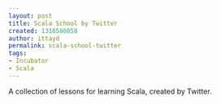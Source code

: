 ```yaml
---
layout: post
title: Scala School by Twitter
created: 1316580858
author: ittayd
permalink: scala-school-twitter
tags:
- Incubator
- Scala
---
```

<p>A collection of lessons for learning Scala, created by Twitter. </p>
